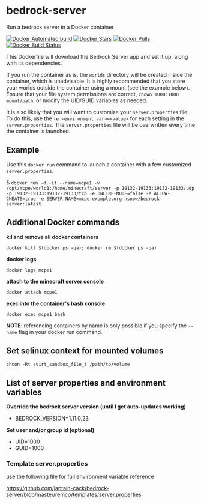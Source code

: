 # bedrock-server
Run a bedrock server in a Docker container

[![Docker Automated build](https://img.shields.io/docker/automated/nsnow/bedrock-server.svg)](https://hub.docker.com/r/nsnow/bedrock-server)
[![Docker Stars](https://img.shields.io/docker/stars/nsnow/bedrock-server.svg)](https://hub.docker.com/r/nsnow/bedrock-server)
[![Docker Pulls](https://img.shields.io/docker/pulls/nsnow/bedrock-server.svg)](https://hub.docker.com/r/nsnow/bedrock-server)
[![Docker Build Status](https://img.shields.io/docker/build/nsnow/bedrock-server.svg)](https://hub.docker.com/r/nsnow/bedrock-server/builds)


This Dockerfile will download the Bedrock Server app and set it up, along with its dependencies.

If you run the container as is, the `worlds` directory will be created inside the container, which is unadvisable. It is highly recommended that you store your worlds outside the container using a mount (see the example below). Ensure that your file system permissions are correct, `chown 1000:1000 mount/path`, or modify the UID/GUID variables as needed.

It is also likely that you will want to customize your `server.properties` file. To do this, use the `-e <environment var>=<value>` for each setting in the `server.properties`. The `server.properties` file will be overwritten every time the container is launched.


## Example

Use this `docker run` command to launch a container with a few customized `server.properties`.

 $ `docker run -d -it --name=mcpe1 -v /opt/mcpe/world1:/home/minecraft/server -p 19132-19133:19132-19133/udp -p 19132-19133:19132-19133/tcp -e ONLINE-MODE=false -e ALLOW-CHEATS=true -e SERVER-NAME=mcpe.example.org nsnow/bedrock-server:latest`


## Additional Docker commands

**kil and remove all docker containers**

`docker kill $(docker ps -qa); docker rm $(docker ps -qa)`

**docker logs**

`docker logs mcpe1`

**attach to the minecraft server console**

`docker attach mcpe1`

**exec into the container's bash console**

`docker exec mcpe1 bash`


**NOTE**: referencing containers by name is only possible if you specify the `--name` flag in your docker run command.


## Set selinux context for mounted volumes

`chcon -Rt svirt_sandbox_file_t /path/to/volume`


## List of server properties and environment variables

**Override the bedrock server version (until I get auto-updates working)**
* BEDROCK_VERSION=1.11.0.23

**Set user and/or group id (optional)**
* UID=1000
* GUID=1000

### Template server.properties
use the following file for full environment variable reference

https://github.com/japtain-cack/bedrock-server/blob/master/remco/templates/server.properties
 
